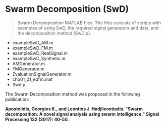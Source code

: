 # Swarm Decomposition (SwD)
>Swarm Decomposition MATLAB files. The files consists of scripts with examples of using SwD, the required signal generators and data, and the decomposition method (SwD.p).    

* exampleSwD_AM.m
* exampleSwD_FM.m
* exampleSwD_RealSignal.m
* exampleSwD_Synthetic.m
* AMGenerator.m
* FMGenerator.m
* EvaluationSignalGenerator.m
* chb01_01_edfm.mat
* Swd.p

The Swarm Decomposition method was proposed in the following publication:

**__Apostolidis, Georgios K., and Leontios J. Hadjileontiadis. "Swarm decomposition: A novel signal analysis using swarm intelligence." Signal Processing 132 (2017): 40-50.__**
